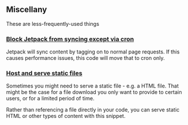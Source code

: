 Miscellany
----------

These are less-frequently-used things

### [Block Jetpack from syncing except via cron](jetpack-sync-cron-only.php)
Jetpack will sync content by tagging on to normal page requests. If this causes performance issues, this code will move that to cron only.

### [Host and serve static files](serve-html.php)

Sometimes you might need to serve a static file - e.g. a HTML file.
That might be the case for a file download you only want to provide to certain users, or
for a limited period of time.

Rather than referencing a file directly in your code, 
you can serve static HTML or other types of content with this snippet. 
